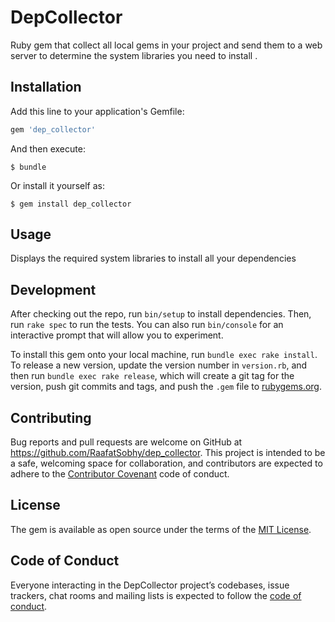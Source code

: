 # DepCollector

Ruby gem that collect all
local gems in your project and send them to a web server to determine the system libraries you
need to install .

## Installation

Add this line to your application's Gemfile:

```ruby
gem 'dep_collector'
```

And then execute:

    $ bundle

Or install it yourself as:

    $ gem install dep_collector

## Usage

Displays the required system libraries to
install all your dependencies

## Development

After checking out the repo, run `bin/setup` to install dependencies. Then, run `rake spec` to run the tests. You can also run `bin/console` for an interactive prompt that will allow you to experiment.

To install this gem onto your local machine, run `bundle exec rake install`. To release a new version, update the version number in `version.rb`, and then run `bundle exec rake release`, which will create a git tag for the version, push git commits and tags, and push the `.gem` file to [rubygems.org](https://rubygems.org).

## Contributing

Bug reports and pull requests are welcome on GitHub at https://github.com/RaafatSobhy/dep_collector. This project is intended to be a safe, welcoming space for collaboration, and contributors are expected to adhere to the [Contributor Covenant](http://contributor-covenant.org) code of conduct.

## License

The gem is available as open source under the terms of the [MIT License](https://opensource.org/licenses/MIT).

## Code of Conduct

Everyone interacting in the DepCollector project’s codebases, issue trackers, chat rooms and mailing lists is expected to follow the [code of conduct](https://github.com/[USERNAME]/dep_collector/blob/master/CODE_OF_CONDUCT.md).
